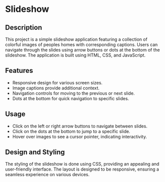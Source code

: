 # Slideshow

## Description

This project is a simple slideshow application featuring a collection of colorful images of peoples homes with corresponding captions. Users can navigate through the slides using arrow buttons or dots at the bottom of the slideshow. The application is built using HTML, CSS, and JavaScript.

## Features

- Responsive design for various screen sizes.
- Image captions provide additional context.
- Navigation controls for moving to the previous or next slide.
- Dots at the bottom for quick navigation to specific slides.

## Usage

- Click on the left or right arrow buttons to navigate between slides.
- Click on the dots at the bottom to jump to a specific slide.
- Hover over images to see a cursor pointer, indicating interactivity.

## Design and Styling

The styling of the slideshow is done using CSS, providing an appealing and user-friendly interface. The layout is designed to be responsive, ensuring a seamless experience on various devices.
